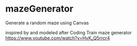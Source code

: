 # mazeGenerator
Generate a random maze using Canvas

inspired by and modeled after Coding Train maze generator
https://www.youtube.com/watch?v=HyK_Q5rrcr4
